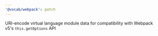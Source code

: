 ```yaml
---
'@vocab/webpack': patch
---
```


URI-encode virtual language module data for compatibility with Webpack v5's `this.getOptions` API
